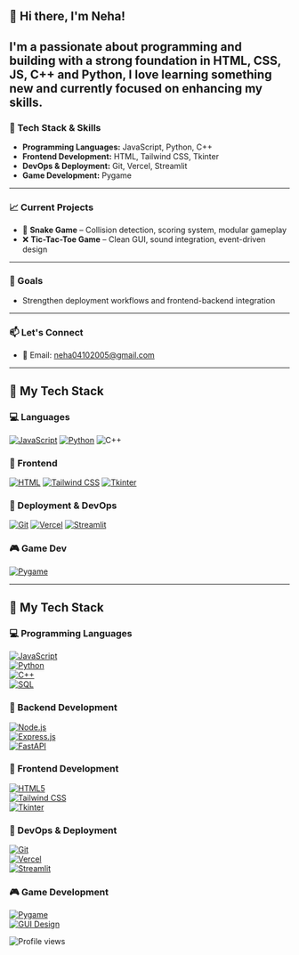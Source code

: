 ## 👋 Hi there, I'm Neha!

I'm a passionate about programming and building with a strong foundation in **HTML**, **CSS**, **JS**, **C++** and **Python**, I love learning something new and currently focused on enhancing my skills. 
---

### 🚀 Tech Stack & Skills
- **Programming Languages:** JavaScript, Python, C++
- **Frontend Development:** HTML, Tailwind CSS, Tkinter
- **DevOps & Deployment:** Git, Vercel, Streamlit
- **Game Development:** Pygame
---

### 📈 Current Projects
- 🐍 **Snake Game** – Collision detection, scoring system, modular gameplay
- ❌ **Tic-Tac-Toe Game** – Clean GUI, sound integration, event-driven design

---

### 🎯 Goals
- Strengthen deployment workflows and frontend-backend integration

---

### 📫 Let's Connect
- 📧 Email: neha04102005@gmail.com

---

## 🚀 My Tech Stack

### 💻 Languages
[![JavaScript](https://img.shields.io/badge/-JavaScript-yelllow?style=flat-square&logo=javascript)](https://developer.mozilla.org/en-US/docs/Web/JavaScript)
[![Python](https://img.shields.io/badge/-Python-black?style=flat-square&logo=python)](https://www.python.org/)
![C++](https://img.shields.io/badge/C%2B%2B-blue?style=for-the-badge&logo=c%2B%2B&logoColor=white)
### 🎨 Frontend
[![HTML](https://img.shields.io/badge/-HTML5-black?style=flat-square&logo=html5)](https://developer.mozilla.org/en-US/docs/Web/HTML)
[![Tailwind CSS](https://img.shields.io/badge/-TailwindCSS-black?style=flat-square&logo=tailwind-css)](https://tailwindcss.com/)
[![Tkinter](https://img.shields.io/badge/-Tkinter-black?style=flat-square)](https://docs.python.org/3/library/tkinter.html)

### 🚀 Deployment & DevOps
[![Git](https://img.shields.io/badge/-Git-black?style=flat-square&logo=git)](https://git-scm.com/)
[![Vercel](https://img.shields.io/badge/-Vercel-black?style=flat-square&logo=vercel)](https://vercel.com/)
[![Streamlit](https://img.shields.io/badge/-Streamlit-black?style=flat-square&logo=streamlit)](https://streamlit.io/)

### 🎮 Game Dev
[![Pygame](https://img.shields.io/badge/-Pygame-black?style=flat-square)](https://www.pygame.org/)

---
## 🚀 My Tech Stack

### 💻 Programming Languages  
[![JavaScript](https://img.shields.io/badge/JavaScript-F7DF1E?style=for-the-badge&logo=javascript&logoColor=black)](https://developer.mozilla.org/en-US/docs/Web/JavaScript)  
[![Python](https://img.shields.io/badge/Python-3776AB?style=for-the-badge&logo=python&logoColor=yellow)](https://www.python.org/)  
[![C++](https://img.shields.io/badge/C++-00599C?style=for-the-badge&logo=c%2B%2B&logoColor=white)](https://isocpp.org/)  
[![SQL](https://img.shields.io/badge/SQL-4479A1?style=for-the-badge&logo=mysql&logoColor=white)](https://www.mysql.com/)

### 🔧 Backend Development  
[![Node.js](https://img.shields.io/badge/Node.js-339933?style=for-the-badge&logo=nodedotjs&logoColor=white)](https://nodejs.org/)  
[![Express.js](https://img.shields.io/badge/Express.js-000000?style=for-the-badge&logo=express&logoColor=white)](https://expressjs.com/)  
[![FastAPI](https://img.shields.io/badge/FastAPI-009688?style=for-the-badge&logo=fastapi&logoColor=white)](https://fastapi.tiangolo.com/)

### 🎨 Frontend Development  
[![HTML5](https://img.shields.io/badge/HTML5-E34F26?style=for-the-badge&logo=html5&logoColor=white)](https://developer.mozilla.org/en-US/docs/Web/HTML)  
[![Tailwind CSS](https://img.shields.io/badge/TailwindCSS-38B2AC?style=for-the-badge&logo=tailwind-css&logoColor=white)](https://tailwindcss.com/)  
[![Tkinter](https://img.shields.io/badge/Tkinter-FFB400?style=for-the-badge&logo=python&logoColor=white)](https://docs.python.org/3/library/tkinter.html)

### 🚀 DevOps & Deployment  
[![Git](https://img.shields.io/badge/Git-F05032?style=for-the-badge&logo=git&logoColor=white)](https://git-scm.com/)  
[![Vercel](https://img.shields.io/badge/Vercel-000000?style=for-the-badge&logo=vercel&logoColor=white)](https://vercel.com/)  
[![Streamlit](https://img.shields.io/badge/Streamlit-FF4B4B?style=for-the-badge&logo=streamlit&logoColor=white)](https://streamlit.io/)

### 🎮 Game Development  
[![Pygame](https://img.shields.io/badge/Pygame-1E1E1E?style=for-the-badge&logo=python&logoColor=white)](https://www.pygame.org/)  
[![GUI Design](https://img.shields.io/badge/GUI%20Design-4B8BBE?style=for-the-badge&logo=python&logoColor=white)](https://docs.python.org/3/library/tkinter.html)

![Profile views](https://komarev.com/ghpvc/?username=NehaAhen25&label=👀+Profile+Views&color=blueviolet&style=flat-square)



<!--
**NehaAhen25/NehaAhen25** is a ✨ _special_ ✨ repository because its `README.md` (this file) appears on your GitHub profile.

Here are some ideas to get you started:

- 🔭 I’m currently working on ...
- 🌱 I’m currently learning ...
- 👯 I’m looking to collaborate on ...
- 🤔 I’m looking for help with ...
- 💬 Ask me about ...
- 📫 How to reach me: ...
- 😄 Pronouns: ...
- ⚡ Fun fact: ...
-->

